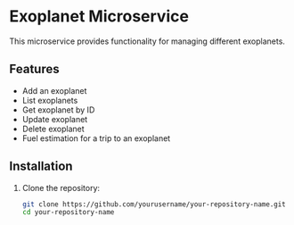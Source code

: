 # Exoplanet Microservice

This microservice provides functionality for managing different exoplanets.

## Features

- Add an exoplanet
- List exoplanets
- Get exoplanet by ID
- Update exoplanet
- Delete exoplanet
- Fuel estimation for a trip to an exoplanet

## Installation

1. Clone the repository:
   ```sh
   git clone https://github.com/yourusername/your-repository-name.git
   cd your-repository-name
